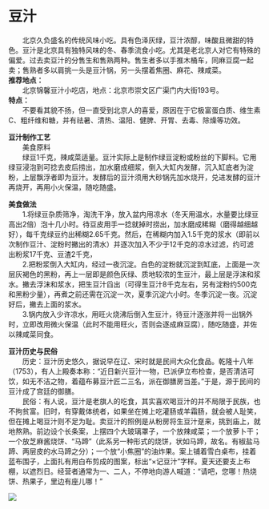 # 豆汁  

&emsp;&emsp;北京久负盛名的传统风味小吃。具有色泽灰绿，豆汁浓醇，味酸且微甜的特色。豆汁是北京具有独特风味的冬、春季流食小吃。尤其是老北京人对它有特殊的偏爱。过去卖豆汁的分售生和售熟两种。售生者多以手推木桶车，同麻豆腐一起卖；售熟者多以肩挑一头是豆汁锅，另一头摆着焦圈、麻花、辣咸菜。  
**推荐地点：**  
&emsp;&emsp;北京锦馨豆汁小吃店，地点：北京市崇文区广渠门内大街193号。  
**特点：**  
&emsp;&emsp;不要看其貌不扬，但一直受到北京人的喜爱，原因在于它极富蛋白质、维生素C、粗纤维和糖，并有祛暑、清热、温阳、健脾、开胃、去毒、除燥等功效。  

**豆汁制作工艺**  
&emsp;&emsp;美食原料  
&emsp;&emsp;绿豆1千克，辣咸菜适量。豆汁实际上是制作绿豆淀粉或粉丝的下脚料。它用绿豆浸泡到可捻去皮后捞出，加水磨成细浆，倒入大缸内发酵，沉入缸底者为淀粉，上层飘浮者即为豆汁。发酵后的豆汁须用大砂锅先加水烧开，兑进发酵的豆汁再烧开，再用小火保温，随吃随盛。  

**美食做法**  
&emsp;&emsp;1.将绿豆杂质筛净，淘洗干净，放入盆内用凉水（冬天用温水，水量要比绿豆高出2倍）泡十几小时。待豆皮用手一捻就掉时捞出，加水磨成稀糊（磨得越细越好），每千克绿豆约出稀糊2.65千克。然后，在稀糊内加入1.5千克的浆水（即前以次制作豆汁、淀粉时撇出的清水）并逐次加入不少于12千克的凉水过滤，约可滤出粉浆17千克、豆渣2千克，  
&emsp;&emsp;2.把粉浆倒入大缸内，经过一夜沉淀。白色的淀粉就沉淀到缸底，上面是一次层灰褐色的黑粉，再上一层即是颜色灰绿、质地较浓的生豆汁，最上层是浮沫和浆水。撇去浮沫和浆水，把生豆汁舀出（可得生豆汁8千克左右，另有淀粉约500克和黑粉少量），再煮之前还需在沉淀一次，夏季沉淀六小时。冬季沉淀一夜。沉淀好后，撇去上面的浆水。  
&emsp;&emsp;3.锅内放入少许凉水，用旺火烧沸后倒入生豆汁，待豆汁逐涨并将一出锅外时，立即改用微火保温（此时不能用旺火，否则会逐成麻豆腐），随吃随盛，并佐以辣咸菜同食。  

**豆汁历史与民俗**  
&emsp;&emsp;历史：豆汁历史悠久，据说早在辽、宋时就是民间大众化食品。乾隆十八年（1753），有人上殿奏本称：“近日新兴豆汁一物，已派伊立布检查，是否清洁可饮，如无不洁之物，着蕴布募豆汁匠二三名，派在御膳房当差。”于是，源于民间的豆汁成了宫廷的御膳。  
&emsp;&emsp;民俗：有人说，豆汁是老旗人的吃食，其实喜欢喝豆汁的并不局限于民族，也不拘贫富。旧时，有穿戴体统者，如果坐在摊上吃灌肠或羊霜肠，就会被人耻笑，但在摊上喝豆汁则不足为耻。卖豆汁的照例是从粉房将生豆汁趸来，挑到庙上，就地熬熟。前边设个长条案，上摆四个大玻璃罩子，一个放辣咸菜；一个放萝卜干；一个放芝麻酱烧饼、“马蹄”（此系另一种形式的烧饼，状如马蹄，故名。有椒盐马蹄、两层皮的水马蹄之分）；一个放“小焦圈”的油炸果。案上铺着雪白桌布，挂着蓝布围子，上面扎有用白布剪成的图案，标出“×记豆汁”字样。夏天还要支上布棚，以遮烈日。经营者通常为一、二人，不停地向游人喊道：“请吧，您哪！热烧饼、热果子，里边有座儿哪！”  

![](https://i.postimg.cc/8PwQrMmv/202201211933865.png)  
